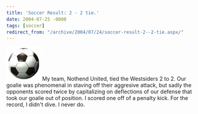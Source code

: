 ```yaml
---
title: 'Soccer Result: 2 - 2 tie.'
date: 2004-07-25 -0800
tags: [soccer]
redirect_from: "/archive/2004/07/24/soccer-result-2--2-tie.aspx/"
---
```


![Soccer ball](/images/soccerball.jpg) My team, Nothend United, tied the
Westsiders 2 to 2. Our goalie was phenomenal in staving off their
aggresive attack, but sadly the opponents scored twice by capitalizing
on deflections of our defense that took our goalie out of position. I
scored one off of a penalty kick. For the record, I didn't dive. I never
do.

